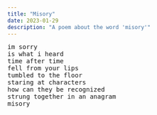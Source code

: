 ```yaml
---
title: "Misory"
date: 2023-01-29
description: "A poem about the word 'misory'"
---
```

<pre>
im sorry
is what i heard
time after time
fell from your lips
tumbled to the floor
staring at characters
how can they be recognized
strung together in an anagram
misory
</pre>